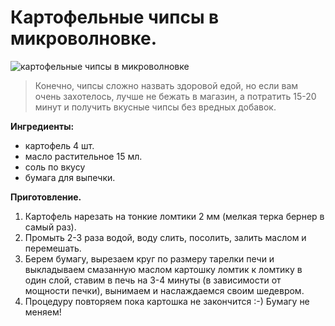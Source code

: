 # Картофельные чипсы в микроволновке.
![картофельные чипсы в микроволновке](/images/Kulinar/Salad/chipsi_microvave.jpg 'картофельные чипсы в микроволновке')

> Конечно, чипсы сложно назвать здоровой едой, но если вам очень захотелось, лучше не бежать в магазин, а потратить 15-20 минут и получить вкусные чипсы без вредных добавок.

**Ингредиенты:**

- картофель 4 шт.
- масло растительное 15 мл.
- соль по вкусу
- бумага для выпечки.

**Приготовление.**

1. Картофель нарезать на тонкие ломтики 2 мм (мелкая терка бернер в самый раз).
2. Промыть 2-3 раза водой, воду слить, посолить, залить маслом и перемешать.
3. Берем бумагу, вырезаем круг по размеру тарелки печи и выкладываем смазанную маслом картошку ломтик к ломтику в один слой, ставим в печь на 3-4 минуты (в зависимости от мощности печки), вынимаем и наслаждаемся своим шедевром.
4. Процедуру повторяем пока картошка не закончится :-) Бумагу не меняем!
